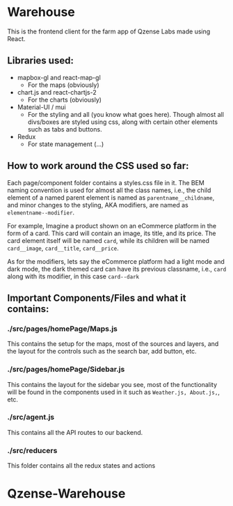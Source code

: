 # Warehouse

This is the frontend client for the farm app of Qzense Labs made using React.

## Libraries used:

- mapbox-gl and react-map-gl
  - For the maps (obviously)
- chart.js and react-chartjs-2
  - For the charts (obviously)
- Material-UI / mui
  - For the styling and all (you know what goes here). Though almost all divs/boxes are styled using css, along with certain other elements such as tabs and buttons.
- Redux
  - For state management (...)

## How to work around the CSS used so far:

Each page/component folder contains a styles.css file in it. The BEM naming convention is used for almost all the class names, i.e., the child element of a named parent element is named as `parentname__childname`, and minor changes to the styling, AKA modifiers, are named as `elementname--modifier`.

For example, Imagine a product shown on an eCommerce platform in the form of a card. This card will contain an image, its title, and its price. The card element itself will be named `card`, while its children will be named `card__image`, `card__title`, `card__price`.

As for the modifiers, lets say the eCommerce platform had a light mode and dark mode, the dark themed card can have its previous classname, i.e., `card` along with its modifier, in this case `card--dark`

## Important Components/Files and what it contains:

### ./src/pages/homePage/Maps.js

This contains the setup for the maps, most of the sources and layers, and the layout for the controls such as the search bar, add button, etc.

### ./src/pages/homePage/Sidebar.js

This contains the layout for the sidebar you see, most of the functionality will be found in the components used in it such as `Weather.js, About.js,`, etc.

### ./src/agent.js

This contains all the API routes to our backend.

### ./src/reducers

This folder contains all the redux states and actions
# Qzense-Warehouse
